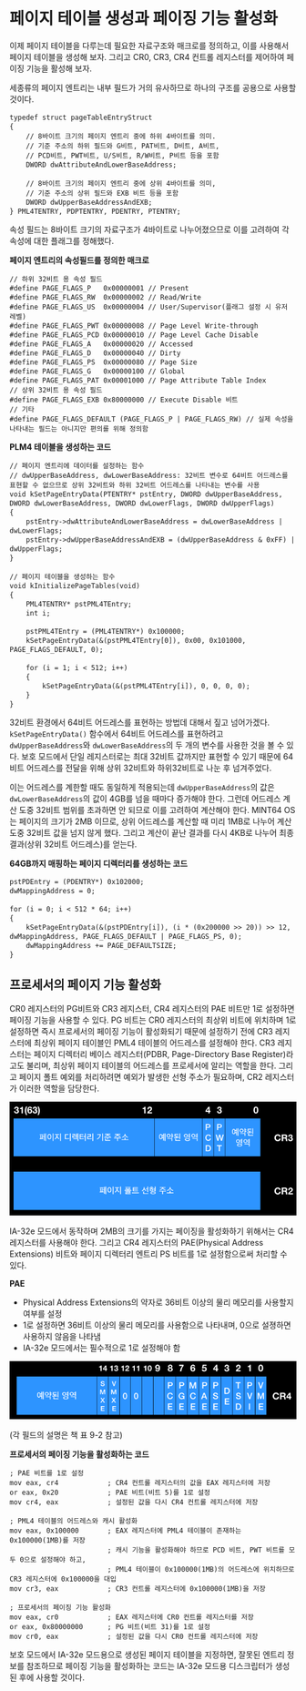# 페이지 테이블 생성과 페이징 기능 활성화

이제 페이지 테이블을 다루는데 필요한 자료구조와 매크로를 정의하고, 이를 사용해서 페이지 테이블을 생성해 보자.
그리고 CR0, CR3, CR4 컨트롤 레지스터를 제어하여 페이징 기능을 활성해 보자.

세종류의 페이지 엔트리는 내부 필드가 거의 유사하므로 하나의 구조를 공용으로 사용할 것이다.
```
typedef struct pageTableEntryStruct
{
	// 8바이트 크기의 페이지 엔트리 중에 하위 4바이트를 의미.
	// 기준 주소의 하위 필드와 G비트, PAT비트, D비트, A비트,
	// PCD비트, PWT비트, U/S비트, R/W비트, P비트 등을 포함
	DWORD dwAttributeAndLowerBaseAddress;

	// 8바이트 크기의 페이지 엔트리 중에 상위 4바이트를 의미,
	// 기준 주소의 상위 필드와 EXB 비트 등을 포함
	DWORD dwUpperBaseAddressAndEXB;
} PML4TENTRY, PDPTENTRY, PDENTRY, PTENTRY;
```

속성 필드는 8바이트 크기의 자료구조가 4바이트로 나누어졌으므로 이를 고려하여 각 속성에 대한 플래그를 정해했다.

**페이지 엔트리의 속성필드를 정의한 매크로**
```
// 하위 32비트 용 속성 필드
#define PAGE_FLAGS_P   0x00000001 // Present
#define PAGE_FLAGS_RW  0x00000002 // Read/Write
#define PAGE_FLAGS_US  0x00000004 // User/Supervisor(플래그 설정 시 유저 레벨)
#define PAGE_FLAGS_PWT 0x00000008 // Page Level Write-through
#define PAGE_FLAGS_PCD 0x00000010 // Page Level Cache Disable
#define PAGE_FLAGS_A   0x00000020 // Accessed
#define PAGE_FLAGS_D   0x00000040 // Dirty
#define PAGE_FLAGS_PS  0x00000080 // Page Size
#define PAGE_FLAGS_G   0x00000100 // Global
#define PAGE_FLAGS_PAT 0x00001000 // Page Attribute Table Index
// 상위 32비트 용 속성 필드
#define PAGE_FLAGS_EXB 0x80000000 // Execute Disable 비트
// 기타
#define PAGE_FLAGS_DEFAULT (PAGE_FLAGS_P | PAGE_FLAGS_RW) // 실제 속성을 나타내는 필드는 아니지만 편의를 위해 정의함
```

**PLM4 테이블을 생성하는 코드**
```
// 페이지 엔트리에 데이터를 설정하는 함수
// dwUpperBaseAddress, dwLowerBaseAddress: 32비트 변수로 64비트 어드레스를 표현할 수 없으므로 상위 32비트와 하위 32비트 어드레스를 나타내는 변수를 사용
void kSetPageEntryData(PTENTRY* pstEntry, DWORD dwUpperBaseAddress, DWORD dwLowerBaseAddress, DWORD dwLowerFlags, DWORD dwUpperFlags)
{
	pstEntry->dwAttributeAndLowerBaseAddress = dwLowerBaseAddress | dwLowerFlags;
	pstEntry->dwUpperBaseAddressAndEXB = (dwUpperBaseAddress & 0xFF) | dwUpperFlags;
}

// 페이지 테이블을 생성하는 함수
void kInitializePageTables(void)
{
	PML4TENTRY* pstPML4TEntry;
	int i;

	pstPML4TEntry = (PML4TENTRY*) 0x100000;
	kSetPageEntryData(&(pstPML4TEntry[0]), 0x00, 0x101000, PAGE_FLAGS_DEFAULT, 0);

	for (i = 1; i < 512; i++)
	{
		kSetPageEntryData(&(pstPML4TEntry[i]), 0, 0, 0, 0);
	}
}
```

32비트 환경에서 64비트 어드레스를 표현하는 방법데 대해서 짚고 넘어가겠다. `kSetPageEntryData()` 함수에서 64비트 어드레스를 표현하려고 `dwUpperBaseAddress`와 `dwLowerBaseAddress`의 두 개의 변수를 사용한 것을 볼 수 있다. 보호 모드에서 단일 레지스터로는 최대 32비트 값까지만 표현할 수 있기 때문에 64비트 어드레스를 전달을 위해 상위 32비트와 하위32비트로 나눈 후 넘겨주었다.

이는 어드레스를 계한할 때도 동일하게 적용되는데 `dwUpperBaseAddress`의 값은 `dwLowerBaseAddress`의 값이 4GB를 넘을 때마다 증가해야 한다. 그런데 어드레스 계산 도중 32비트 범위를 초과하면 안 되므로 이를 고려하여 계산해야 한다. MINT64 OS는 페이지의 크기가 2MB 이므로, 상위 어드레스를 계산할 때 미리 1MB로 나누어 계산 도중 32비트 값을 넘지 않게 했다. 그리고 계산이 끝난 결과를 다시 4KB로 나누어 최종 결과(상위 32비트 어드레스)를 얻는다.

**64GB까지 매핑하는 페이지 디렉터리를 생성하는 코드**
```
pstPDEntry = (PDENTRY*) 0x102000;
dwMappingAddress = 0;

for (i = 0; i < 512 * 64; i++)
{
	kSetPageEntryData(&(pstPDEntry[i]), (i * (0x200000 >> 20)) >> 12, dwMappingAddress, PAGE_FLAGS_DEFAULT | PAGE_FLAGS_PS, 0);
	dwMappingAddress += PAGE_DEFAULTSIZE;
}
```

## 프로세서의 페이지 기능 활성화

CR0 레지스터의 PG비트와 CR3 레지스터, CR4 레지스터의 PAE 비트만 1로 설정하면 페이징 기능을 사용할 수 있다.
PG 비트는 CR0 레지스터의 최상위 비트에 위치하며 1로 설정하면 즉시 프로세서의 페이징 기능이 활성화되기 때문에 설정하기 전에 CR3 레지스터에 최상위 페이지 테이블인 PML4 테이블의 어드레스를 설정해야 한다.
CR3 레지스터는 페이지 디렉터리 베이스 레지스터(PDBR, Page-Directory Base Register)라고도 불리며, 최상위 페이지 테이블의 어드레스를 프로세서에 알리는 역할을 한다.
그리고 페이지 폴트 예외를 처리하려면  예외가 발생한 선형 주소가 필요하며, CR2 레지스터가 이러한 역할을 담당한다.

![cr3 cr2](/contents/dev/2020/04/22/image/os-study-20-1.png)

IA-32e 모드에서 동작하며 2MB의 크기를 가지는 페이징을 활성화하기 위해서는 CR4 레지스터를 사용해야 한다. 
그리고 CR4 레지스터의 PAE(Physical Address Extensions) 비트와 페이지 디렉터리 엔트리 PS 비트를 1로 설정함으로써 처리할 수 있다.

**PAE**

- Physical Address Extensions의 약자로 36비트 이상의 물리 메모리를 사용할지 여부를 설정
- 1로 설정하면 36비트 이상의 물리 메모리를 사용함으로 나타내며, 0으로 설졍하면 사용하지 않음을 나타냄
- IA-32e 모드에서는 필수적으로 1로 설정해야 함

![cr4](/contents/dev/2020/04/22/image/os-study-20-2.png)

(각 필드의 설명은 책 표 9-2 참고)

**프로세서의 페이징 기능을 활성화하는 코드**
```
; PAE 비트를 1로 설정
mov eax, cr4 			; CR4 컨트롤 레지스터의 값을 EAX 레지스터에 저장
or eax, 0x20 			; PAE 비트(비트 5)를 1로 설정
mov cr4, eax 			; 설정된 값을 다시 CR4 컨트롤 레지스터에 저장

; PML4 테이블의 어드레스와 캐시 활성화
mov eax, 0x100000 		; EAX 레지스터에 PML4 테이블이 존재하는 0x100000(1MB)를 저장
						; 캐시 기능을 활성화해야 하므로 PCD 비트, PWT 비트를 모두 0으로 설정해야 하고,
						; PML4 테이블이 0x100000(1MB)의 어드레스에 위치하므로 CR3 레지스터에 0x100000을 대입
mov cr3, eax 			; CR3 컨트롤 레지스터에 0x100000(1MB)을 저장

; 프로세서의 페이징 기능 활성화
mov eax, cr0 			; EAX 레지스터에 CR0 컨트롤 레지스터를 저장
or eax, 0x80000000 		; PG 비트(비트 31)를 1로 설정
mov cr0, eax 			; 설정된 값을 다시 CR0 컨트롤 레지스터에 저장
```

보호 모드에서 IA-32e 모드용으로 생성된 페이지 테이블을 지정하면, 잘못된 엔트리 정보를 참조하므로 
페이징 기능을 활성화하는 코드는 IA-32e 모드용 디스크립터가 생성된 후에 사용할 것이다.
